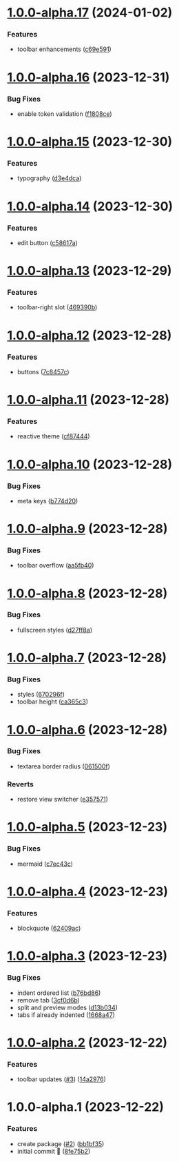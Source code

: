 # [1.0.0-alpha.17](https://github.com/Kong/markdown/compare/v1.0.0-alpha.16...v1.0.0-alpha.17) (2024-01-02)


### Features

* toolbar enhancements ([c69e591](https://github.com/Kong/markdown/commit/c69e59117aa75b468e59b1720c0a1fba1ce03d45))

# [1.0.0-alpha.16](https://github.com/Kong/markdown/compare/v1.0.0-alpha.15...v1.0.0-alpha.16) (2023-12-31)


### Bug Fixes

* enable token validation ([f1808ce](https://github.com/Kong/markdown/commit/f1808ce099ec8d31a2f3b93050016895d985a866))

# [1.0.0-alpha.15](https://github.com/Kong/markdown/compare/v1.0.0-alpha.14...v1.0.0-alpha.15) (2023-12-30)


### Features

* typography ([d3e4dca](https://github.com/Kong/markdown/commit/d3e4dca202b14cf10b53b4a3b4f0f317100bfc4e))

# [1.0.0-alpha.14](https://github.com/Kong/markdown/compare/v1.0.0-alpha.13...v1.0.0-alpha.14) (2023-12-30)


### Features

* edit button ([c58617a](https://github.com/Kong/markdown/commit/c58617a87f02fb08c9417814646a06c626250f38))

# [1.0.0-alpha.13](https://github.com/Kong/markdown/compare/v1.0.0-alpha.12...v1.0.0-alpha.13) (2023-12-29)


### Features

* toolbar-right slot ([469390b](https://github.com/Kong/markdown/commit/469390b626dc2ee0e91e929df99ce707648df04f))

# [1.0.0-alpha.12](https://github.com/Kong/markdown/compare/v1.0.0-alpha.11...v1.0.0-alpha.12) (2023-12-28)


### Features

* buttons ([7c8457c](https://github.com/Kong/markdown/commit/7c8457cf3ca882c7633bdc45906aa8cd14e0e406))

# [1.0.0-alpha.11](https://github.com/Kong/markdown/compare/v1.0.0-alpha.10...v1.0.0-alpha.11) (2023-12-28)


### Features

* reactive theme ([cf87444](https://github.com/Kong/markdown/commit/cf87444caee07c25ac9247541e1aedfd1eb12abb))

# [1.0.0-alpha.10](https://github.com/Kong/markdown/compare/v1.0.0-alpha.9...v1.0.0-alpha.10) (2023-12-28)


### Bug Fixes

* meta keys ([b774d20](https://github.com/Kong/markdown/commit/b774d20bfe3b57684fd2b011f76b88d12e64217e))

# [1.0.0-alpha.9](https://github.com/Kong/markdown/compare/v1.0.0-alpha.8...v1.0.0-alpha.9) (2023-12-28)


### Bug Fixes

* toolbar overflow ([aa5fb40](https://github.com/Kong/markdown/commit/aa5fb40638989930f70a0941623a2fa6002396bd))

# [1.0.0-alpha.8](https://github.com/Kong/markdown/compare/v1.0.0-alpha.7...v1.0.0-alpha.8) (2023-12-28)


### Bug Fixes

* fullscreen styles ([d27ff8a](https://github.com/Kong/markdown/commit/d27ff8aa648d7a17322459ecb89022fcb14e0033))

# [1.0.0-alpha.7](https://github.com/Kong/markdown/compare/v1.0.0-alpha.6...v1.0.0-alpha.7) (2023-12-28)


### Bug Fixes

* styles ([670296f](https://github.com/Kong/markdown/commit/670296fdb0073fafda326e154b2490d1e7ca6e06))
* toolbar height ([ca365c3](https://github.com/Kong/markdown/commit/ca365c376a56b9d54a5e873b814aa29d10bb0a2e))

# [1.0.0-alpha.6](https://github.com/Kong/markdown/compare/v1.0.0-alpha.5...v1.0.0-alpha.6) (2023-12-28)


### Bug Fixes

* textarea border radius ([061500f](https://github.com/Kong/markdown/commit/061500f0d35373025fa3da6f22ab91ac4a1bd651))


### Reverts

* restore view switcher ([e357571](https://github.com/Kong/markdown/commit/e3575718e7981ffb042c8a8471fa6cdd6e6eaebe))

# [1.0.0-alpha.5](https://github.com/Kong/markdown/compare/v1.0.0-alpha.4...v1.0.0-alpha.5) (2023-12-23)


### Bug Fixes

* mermaid ([c7ec43c](https://github.com/Kong/markdown/commit/c7ec43c03ba0a3cbb69901cd468ab3ac81939f91))

# [1.0.0-alpha.4](https://github.com/Kong/markdown/compare/v1.0.0-alpha.3...v1.0.0-alpha.4) (2023-12-23)


### Features

* blockquote ([62409ac](https://github.com/Kong/markdown/commit/62409ac8c9f2ef631159ffab8d8ffa42fa7a068e))

# [1.0.0-alpha.3](https://github.com/Kong/markdown/compare/v1.0.0-alpha.2...v1.0.0-alpha.3) (2023-12-23)


### Bug Fixes

* indent ordered list ([b76bd86](https://github.com/Kong/markdown/commit/b76bd8605ea46dcd1e2e69dce8e93fdaae5f6225))
* remove tab ([3cf0d6b](https://github.com/Kong/markdown/commit/3cf0d6b66aebfd86cf72989be1800a79dcc24157))
* split and preview modes ([d13b034](https://github.com/Kong/markdown/commit/d13b0349e23c6e8572ff710aa1a96cd430fcc930))
* tabs if already indented ([1668a47](https://github.com/Kong/markdown/commit/1668a47d5759b2d714ef1a5e13d3b856f95f176a))

# [1.0.0-alpha.2](https://github.com/Kong/markdown/compare/v1.0.0-alpha.1...v1.0.0-alpha.2) (2023-12-22)


### Features

* toolbar updates ([#3](https://github.com/Kong/markdown/issues/3)) ([14a2976](https://github.com/Kong/markdown/commit/14a297600ee28d4eee23d64119f85ffc6a7cd414))

# 1.0.0-alpha.1 (2023-12-22)


### Features

* create package ([#2](https://github.com/Kong/markdown/issues/2)) ([bb1bf35](https://github.com/Kong/markdown/commit/bb1bf357f1924413d92ca14f5e2f5c4bc15d43cb))
* initial commit :rocket: ([8fe75b2](https://github.com/Kong/markdown/commit/8fe75b2d974aba055c7bdc726292616924a663b0))
